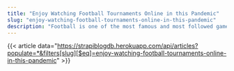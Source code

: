 ```yaml
---
title: "Enjoy Watching Football Tournaments Online in this Pandemic"
slug: "enjoy-watching-football-tournaments-online-in-this-pandemic"
description: "Football is one of the most famous and most followed games worldwide. It is also one of the easiest sports to play. One just needs a fluffy ball and a net only to enjoy the charms of football."
---
```


{{< article data="https://strapiblogdb.herokuapp.com/api/articles?populate=*&filters[slug][$eq]=enjoy-watching-football-tournaments-online-in-this-pandemic" >}}
